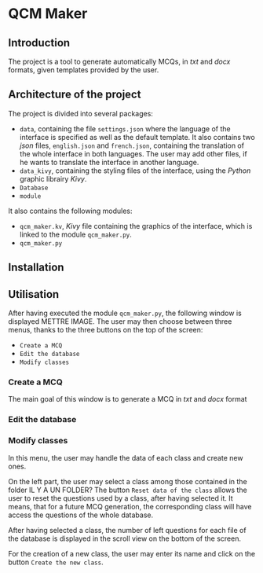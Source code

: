 # QCM Maker

## Introduction

The project is a tool to generate automatically MCQs, in *txt* and *docx* formats, given templates provided by the user. 

## Architecture of the project

The project is divided into several packages:
- `data`, containing the file `settings.json` where the language of the interface is specified as well as the default template. It also contains two *json* files, `english.json` and `french.json`, containing the translation of the whole interface in both languages. The user may add other files, if he wants to translate the interface in another language.
- `data_kivy`, containing the styling files of the interface, using the *Python* graphic librairy *Kivy*.
- `Database`
- `module`

It also contains the following modules:
- `qcm_maker.kv`, *Kivy* file containing the graphics of the interface, which is linked to the module `qcm_maker.py`.
- `qcm_maker.py`


## Installation

## Utilisation

After having executed the module `qcm_maker.py`, the following window is displayed METTRE IMAGE. The user may then choose between three menus, thanks to the three buttons on the top of the screen:
- `Create a MCQ`
- `Edit the database`
- `Modify classes`

### Create a MCQ

The main goal of this window is to generate a MCQ in *txt* and *docx* format 

### Edit the database

### Modify classes

In this menu, the user may handle the data of each class and create new ones.

On the left part, the user may select a class among those contained in the folder IL Y A UN FOLDER? 
The button `Reset data of the class` allows the user to reset the questions used by a class, after having selected it. It means, that for a future MCQ generation, the corresponding class will have access the questions of the whole database.

After having selected a class, the number of left questions for each file of the database is displayed in the scroll view on the bottom of the screen.

For the creation of a new class, the user may enter its name and click on the button `Create the new class`.